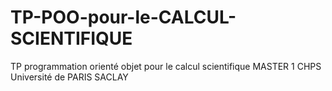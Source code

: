 # TP-POO-pour-le-CALCUL-SCIENTIFIQUE
TP programmation orienté objet pour le calcul scientifique  MASTER 1 CHPS Université de PARIS SACLAY    
